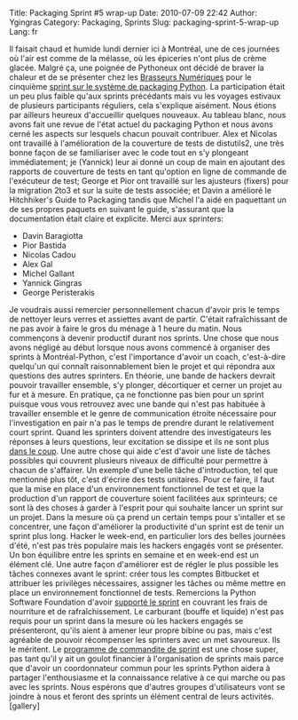 Title: Packaging Sprint #5 wrap-up
Date: 2010-07-09 22:42
Author: Ygingras
Category: Packaging, Sprints
Slug: packaging-sprint-5-wrap-up
Lang: fr

Il faisait chaud et humide lundi dernier ici à Montréal, une de ces
journées où l'air est comme de la mélasse, où les épiceries n'ont plus
de crème glacée. Malgré ça, une poignée de Pythoneux ont décidé de
braver la chaleur et de se présenter chez les [Brasseurs Numériques][]
pour le cinquième [sprint sur le système de packaging Python][]. La
participation était un peu plus faible qu'aux sprints précédants mais vu
les voyages estivaux de plusieurs participants réguliers, cela
s'explique aisément. Nous étions par ailleurs heureux d'accueillir
quelques nouveaux. Au tableau blanc, nous avons fait une revue de l'état
actuel du packaging Python et nous avons cerné les aspects sur lesquels
chacun pouvait contribuer. Alex et Nicolas ont travaillé à
l'amélioration de la couverture de tests de distutils2, une très bonne
façon de se familiariser avec le code tout en s'y plongeant
immédiatement; je (Yannick) leur ai donné un coup de main en ajoutant
des rapports de couverture de tests en tant qu'option en ligne de
commande de l'exécuteur de test; George et Pior ont travaillé sur les
ajusteurs (fixers) pour la migration 2to3 et sur la suite de tests
associée; et Davin a amélioré le Hitchhiker's Guide to Packaging tandis
que Michel l'a aidé en paquettant un de ses propres paquets en suivant
le guide, s'assurant que la documentation était claire et explicite.
Merci aux sprinters:

-   Davin Baragiotta
-   Pior Bastida
-   Nicolas Cadou
-   Alex Gal
-   Michel Gallant
-   Yannick Gingras
-   George Peristerakis

Je voudrais aussi remercier personnellement chacun d'avoir pris le temps
de nettoyer leurs verres et assiettes avant de partir. C'était
rafraîchissant de ne pas avoir à faire le gros du ménage à 1 heure du
matin. Nous commençons à devenir productif durant nos sprints. Une chose
que nous avons négligé au début lorsque nous avons commencé à organiser
des sprints à Montréal-Python, c'est l'importance d'avoir un coach,
c'est-à-dire quelqu'un qui connaît raisonnablement bien le projet et qui
répondra aux questions des autres sprinters. En théorie, une bande de
hackers devrait pouvoir travailler ensemble, s'y plonger, décortiquer et
cerner un projet au fur et à mesure. En pratique, ça ne fonctionne pas
bien pour un sprint puisque vous vous retrouvez avec une bande qui n'est
pas habituée à travailler ensemble et le genre de communication étroite
nécessaire pour l'investigation en pair n'a pas le temps de prendre
durant le relativement court sprint. Quand les sprinters doivent
attendre des investigateurs les réponses à leurs questions, leur
excitation se dissipe et ils ne sont plus [dans le coup][]. Une autre
chose qui aide c'est d'avoir une liste de tâches possibles qui couvrent
plusieurs niveaux de difficulté pour permettre à chacun de s'affairer.
Un exemple d'une belle tâche d'introduction, tel que mentionné plus tôt,
c'est d'écrire des tests unitaires. Pour ce faire, il faut que la mise
en place d'un environnement fonctionnel de test et que la production
d'un rapport de couverture soient facilitées aux sprinteurs; ce sont là
des choses à garder à l'esprit pour qui souhaite lancer un sprint sur un
projet. Dans la mesure où ça prend un certain temps pour s'intaller et
se concentrer, une façon d'améliorer la productivité d'un sprint est de
tenir un sprint plus long. Hacker le week-end, en particulier lors des
belles journées d'été, n'est pas très populaire mais les hackers engagés
vont se présenter. Un bon équilibre entre les sprints en semaine et en
week-end est un élément clé. Une autre façon d'améliorer est de régler
le plus possible les tâches connexes avant le sprint: créer tous les
comptes Bitbucket et attribuer les privilèges nécessaires, assigner les
tâches ou même mettre en place un environnement fonctionnel de tests.
Remercions la Python Software Foundation d'avoir [supporté le sprint][]
en couvrant les frais de nourriture et de rafraîchissement. Le carburant
(bouffe et liquide) n'est pas requis pour un sprint dans la mesure où
les hackers engagés se présenteront, qu'ils aient à amener leur propre
bibine ou pas, mais c'est agréable de pouvoir récompenser les sprinters
avec un met savoureux. Ils le méritent. Le [programme de commandite de
sprint][] est une chose super, pas tant qu'il y ait un goulot financier
à l'organisation de sprints mais parce que d'avoir un coordonnateur
commun pour les sprints Python aidera à partager l'enthousiasme et la
connaissance relative à ce qui marche ou pas avec les sprints. Nous
espérons que d'autres groupes d'utilisateurs vont se joindre à nous et
feront des sprints un élément central de leurs activités. [gallery]

  [Brasseurs Numériques]: http://ajah.ca/blog
  [sprint sur le système de packaging Python]: http://montrealpython.org/2010/07/packaging-sprint-5/
  [dans le coup]: http://fr.wikipedia.org/wiki/Flow_(psychologie)
  [supporté le sprint]: http://pythonsprints.com/2010/07/4/our-first-sponsored-sprint-montreal-python-packagi/
  [programme de commandite de sprint]: http://pythonsprints.com/
